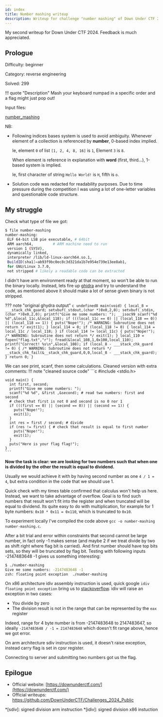 ```yaml
---
id: index
title: Number mashing writeup
description: Writeup for challenge "number mashing" of Down Under CTF 2024
---
```


My second writeup for Down Under CTF 2024. Feedback is much appreciated.

## Prologue

Difficulty: beginner

Category: reverse engineering

Solved: 299

!!! quote "Description"
    Mash your keyboard numpad in a specific order and a flag might just pop out!

Input files:

[number_mashing](https://github.com/DownUnderCTF/Challenges_2024_Public/blob/f2797a33d8f5851508f37e854afceedf85eee8a3/beginner/number-mashing/src/number-mashing)

NB:


* Following indices bases system is used to avoid ambiguity. Whenever element of a collection is referenced by **number**, 0-based index implied. 
 
  Ie, element `0` of list `[1, 2, 4, 8, 16]` is `1`, Element `3` is `8`.
  
  When element is reference in explanation with **word** (first, third...), 1-based system is implied.

  Ie, first character of string `Hello World!` is `H`, fifth is `o`.

* Solution code was redacted for readability purposes. Due to time pressure during the competition I was using a lot of one-letter variables and questionable code structure.

## My struggle

Check what type of file we got:

```sh
$ file number-mashing 
number-mashing:
 ELF 64-bit LSB pie executable, # 64bit
 ARM aarch64,         # ARM machine need to run 
 version 1 (SYSV),
 dynamically linked,
 interpreter /lib/ld-linux-aarch64.so.1,
 BuildID[sha1]=ab93f9bc0ec8c3d321da1b7e954e739e13ee8ab1,
 for GNU/Linux 3.7.0,
 not stripped # likely a readable code can be extracted
```

I didn't have arm environment ready at that moment, so won't be able to run the binary locally. Instead, lets fire up
[ghidra](https://ghidra-sre.org/) and try to understand the code, as mentioned above it should make a lot of sense
given binary is not stripped.

??? note "original ghydra output"
    ```c
    undefined8 main(void)
    {
      local_8 = ___stack_chk_guard;
      setvbuf(_stdout,(char *)0x0,2,0);
      setvbuf(_stdin,(char *)0x0,2,0);
      printf("Give me some numbers: ");
      __isoc99_scanf("%d %d",&local_11c,&local_118);
      if (((local_11c == 0) || (local_118 == 0)) || (local_118 == 1)) {
        puts("Nope!");
                        /* WARNING: Subroutine does not return */
        exit(1);
      }
      local_114 = 0;
      if (local_118 != 0) {
        local_114 = local_11c / local_118;
      }
      if (local_114 != local_11c) {
        puts("Nope!");
                        /* WARNING: Subroutine does not return */
        exit(1);
      }
      local_110 = fopen("flag.txt","r");
      fread(&local_108,1,0x100,local_110);
      printf("Correct! %s\n",&local_108);
      if (local_8 - ___stack_chk_guard != 0) {
                        /* WARNING: Subroutine does not return */
        __stack_chk_fail(&__stack_chk_guard,0,0,local_8 - ___stack_chk_guard);
      }
      return 0;
    }
    ```

We can see print, scanf, then some calculations. Cleaned version with extra comments:
!!! note "cleaned source code"
    ```c
    #include <stdio.h>
    
    void main() {
      int first, second;
      printf("Give me some numbers: "); 
      scanf("%d %d", &first ,&second); # read two numbers: first and second
      # check that first is not 0 and second is no 0 nor 1
      if (((first == 0) || (second == 0)) || (second == 1)) {
        puts("Nope!");
        exit(1);
      }
      int res = first / second; # divide
      if (res != first) { # check that result is equal to first number
        puts("Nope!");
        exit(1);
      }
      puts("Here is your flag flag!");
    }
    ```
**Now the task is clear: we are looking for two numbers such that when one is divided by the other the result is equal to dividend.**

Usually we would achieve it with by having second number as one `4 / 1 = 4`, but extra condition in the code that we should use 1.

Quick check with my times table confirmed that calculus won't help us here. Instead, we want to take advantage
of overflow. Goal is to find such numbers that result won't fit into the register and when truncated will be equal to dividend.
Its quite easy to do with multiplication, for example for 1 byte numbers: `0x10 * 0x11 = 0x110`, which is truncated to `0x10`.

To experiment locally I've compiled the code above `gcc -o number-mashing number-mashing.c`.

After a bit trial and error within constraints that second cannot be large number, in fact only -1 makes sense 
(and maybe 2 if we treat divide by two as shift right where flag bit is carried). And first number should have 
top bits sets, so they will be truncated by flag bit.
Testing with following inputs -2147483648 -1 gives us something interesting:
```sh
$ ./number-mashing      
Give me some numbers: -2147483648 -1
zsh: floating point exception  ./number-mashing
```
On x86 architecture idiv assembly instruction is used, quick google `idiv floating point exception` bring us to 
[stackoverflow](https://stackoverflow.com/questions/56303282/why-idiv-with-1-causes-floating-point-exception).
idiv will raise an exception in two cases:

* You divide by zero
* The division result is not in the range that can be represented by the `eax` register

Indeed, range for 4 byte number is from -2147483648 to 2147483647, so ideally `-2147483648 / -1 = 2147483648` which doesn't fit
range above, hence we got error.

On arm architecture sdiv instruction is used, it doesn't raise exception, instead carry flag is set in cpsr register.

Connecting to server and submitting two numbers got us the flag.

## Epilogue

* Official website: [https://downunderctf.com/](https://downunderctf.com/)
* Official writeups: https://github.com/DownUnderCTF/Challenges_2024_Public

*[sdiv]: signed division arm instruction
*[idiv]: signed division x86 instuction
